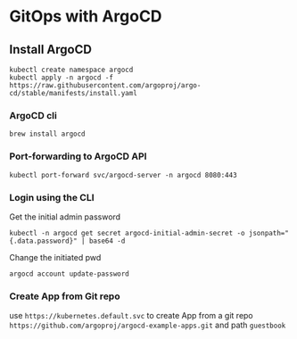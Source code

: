 # GitOps with ArgoCD
## Install ArgoCD
```
kubectl create namespace argocd
kubectl apply -n argocd -f https://raw.githubusercontent.com/argoproj/argo-cd/stable/manifests/install.yaml
```
### ArgoCD cli
```
brew install argocd
```
### Port-forwarding to ArgoCD API
```
kubectl port-forward svc/argocd-server -n argocd 8080:443
```
### Login using the CLI

Get the initial admin password

```
kubectl -n argocd get secret argocd-initial-admin-secret -o jsonpath="{.data.password}" | base64 -d
```
Change the initiated pwd
```
argocd account update-password
```
### Create App from Git repo
use `https://kubernetes.default.svc` to create App from a git repo `https://github.com/argoproj/argocd-example-apps.git` and path `guestbook`
